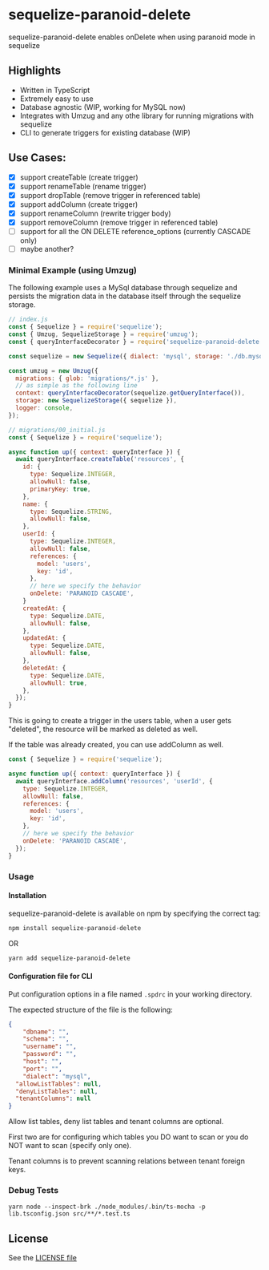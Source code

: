 # sequelize-paranoid-delete

sequelize-paranoid-delete enables onDelete when using paranoid mode in sequelize

## Highlights

- Written in TypeScript
- Extremely easy to use
- Database agnostic (WIP, working for MySQL now)
- Integrates with Umzug and any othe library for running migrations with sequelize
- CLI to generate triggers for existing database (WIP)

## Use Cases:

- [x] support createTable (create trigger)
- [x] support renameTable (rename trigger)
- [x] support dropTable (remove trigger in referenced table)
- [x] support addColumn (create trigger)
- [X] support renameColumn (rewrite trigger body)
- [X] support removeColumn (remove trigger in referenced table)
- [ ] support for all the ON DELETE reference_options (currently CASCADE only)
- [ ] maybe another?

### Minimal Example (using Umzug)

The following example uses a MySql database through sequelize and persists the migration data in the database itself through the sequelize storage.

```js
// index.js
const { Sequelize } = require('sequelize');
const { Umzug, SequelizeStorage } = require('umzug');
const { queryInterfaceDecorator } = require('sequelize-paranoid-delete');

const sequelize = new Sequelize({ dialect: 'mysql', storage: './db.mysql' });

const umzug = new Umzug({
  migrations: { glob: 'migrations/*.js' },
  // as simple as the following line
  context: queryInterfaceDecorator(sequelize.getQueryInterface()),
  storage: new SequelizeStorage({ sequelize }),
  logger: console,
});
```

```js
// migrations/00_initial.js
const { Sequelize } = require('sequelize');

async function up({ context: queryInterface }) {
  await queryInterface.createTable('resources', {
    id: {
      type: Sequelize.INTEGER,
      allowNull: false,
      primaryKey: true,
    },
    name: {
      type: Sequelize.STRING,
      allowNull: false,
    },
    userId: {
      type: Sequelize.INTEGER,
      allowNull: false,
      references: {
        model: 'users',
        key: 'id',
      },
      // here we specify the behavior
      onDelete: 'PARANOID CASCADE',
    }
    createdAt: {
      type: Sequelize.DATE,
      allowNull: false,
    },
    updatedAt: {
      type: Sequelize.DATE,
      allowNull: false,
    },
    deletedAt: {
      type: Sequelize.DATE,
      allowNull: true,
    },
  });
}
```

This is going to create a trigger in the users table, when a user gets "deleted", the resource will be marked as deleted as well.

If the table was already created, you can use addColumn as well.

```js
const { Sequelize } = require('sequelize');

async function up({ context: queryInterface }) {
  await queryInterface.addColumn('resources', 'userId', {
    type: Sequelize.INTEGER,
    allowNull: false,
    references: {
      model: 'users',
      key: 'id',
    },
    // here we specify the behavior
    onDelete: 'PARANOID CASCADE',
  });
}
```

### Usage

#### Installation

sequelize-paranoid-delete is available on npm by specifying the correct tag:

```bash
npm install sequelize-paranoid-delete
```

OR

```bash
yarn add sequelize-paranoid-delete
```

#### Configuration file for CLI

Put configuration options in a file named `.spdrc` in your working directory.

The expected structure of the file is the following:

```json
{
	"dbname": "",
	"schema": "",
	"username": "",
	"password": "",
	"host": "",
	"port": "",
	"dialect": "mysql",
  "allowListTables": null,
  "denyListTables": null,
  "tenantColumns": null
}
```

Allow list tables, deny list tables and tenant columns are optional.

First two are for configuring which tables you DO want to scan or you do NOT want to scan (specify only one).

Tenant columns is to prevent scanning relations between tenant foreign keys.


### Debug Tests

`yarn node --inspect-brk ./node_modules/.bin/ts-mocha -p lib.tsconfig.json src/**/*.test.ts`

## License

See the [LICENSE file](./LICENSE.md)
